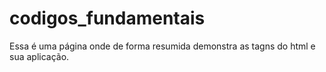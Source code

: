 # codigos_fundamentais
Essa é uma página onde de forma resumida demonstra as tagns do html e sua aplicação.
